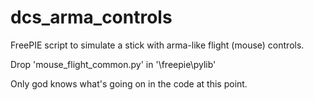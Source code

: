 # dcs_arma_controls

FreePIE script to simulate a stick with arma-like flight (mouse) controls. 

Drop 'mouse_flight_common.py' in '<your path>\freepie\pylib'

Only god knows what's going on in the code at this point.
